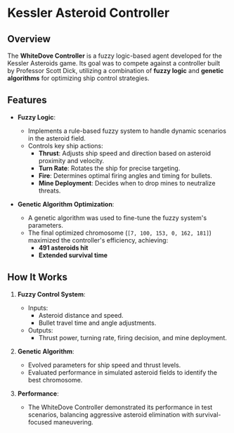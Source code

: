 # Kessler Asteroid Controller

## Overview

The **WhiteDove Controller** is a fuzzy logic-based agent developed for the Kessler Asteroids game. Its goal was to compete against a controller built by Professor Scott Dick, utilizing a combination of **fuzzy logic** and **genetic algorithms** for optimizing ship control strategies.

## Features

- **Fuzzy Logic**:
  - Implements a rule-based fuzzy system to handle dynamic scenarios in the asteroid field.
  - Controls key ship actions:
    - **Thrust**: Adjusts ship speed and direction based on asteroid proximity and velocity.
    - **Turn Rate**: Rotates the ship for precise targeting.
    - **Fire**: Determines optimal firing angles and timing for bullets.
    - **Mine Deployment**: Decides when to drop mines to neutralize threats.

- **Genetic Algorithm Optimization**:
  - A genetic algorithm was used to fine-tune the fuzzy system's parameters.
  - The final optimized chromosome (`[7, 100, 153, 0, 162, 181]`) maximized the controller's efficiency, achieving:
    - **491 asteroids hit**
    - **Extended survival time**

## How It Works

1. **Fuzzy Control System**:
   - Inputs: 
     - Asteroid distance and speed.
     - Bullet travel time and angle adjustments.
   - Outputs:
     - Thrust power, turning rate, firing decision, and mine deployment.

2. **Genetic Algorithm**:
   - Evolved parameters for ship speed and thrust levels.
   - Evaluated performance in simulated asteroid fields to identify the best chromosome.

3. **Performance**:
   - The WhiteDove Controller demonstrated its performance in test scenarios, balancing aggressive asteroid elimination with survival-focused maneuvering.
